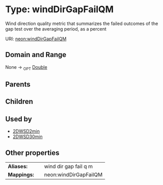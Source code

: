
# Type: windDirGapFailQM


Wind direction quality metric that summarizes the failed outcomes of the gap test over the averaging period, as a percent

URI: [neon:windDirGapFailQM](https://data.neonscience.org/windDirGapFailQM)


## Domain and Range

None ->  <sub>OPT</sub> [Double](types/Double.md)

## Parents


## Children


## Used by

 * [2DWSD2min](2DWSD2min.md)
 * [2DWSD30min](2DWSD30min.md)

## Other properties

|  |  |  |
| --- | --- | --- |
| **Aliases:** | | wind dir gap fail q m |
| **Mappings:** | | neon:windDirGapFailQM |

